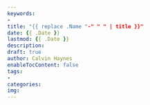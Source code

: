 ```yaml
---
keywords:
- 
title: "{{ replace .Name "-" " " | title }}"
date: {{ .Date }}
lastmod: {{ .Date }}
description:
draft: true 
author: Calvin Haynes
enableTocContent: false
tags:
-
categories:
img:
---
```

